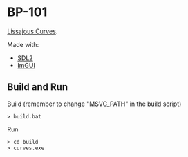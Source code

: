 # BP-101

[Lissajous Curves](https://en.wikipedia.org/wiki/Lissajous_curve).

Made with: 
- [SDL2](https://www.libsdl.org/)
- [ImGUI](https://github.com/ocornut/imgui)

## Build and Run

Build (remember to change "MSVC_PATH" in the build script)

```console
> build.bat
```

Run

```console
> cd build
> curves.exe
```
